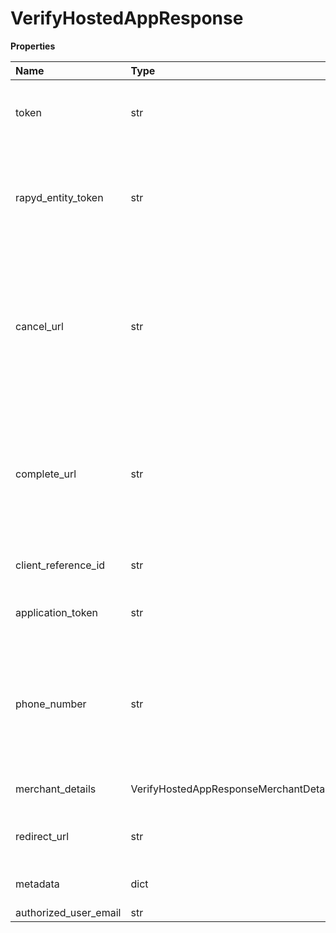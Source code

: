 # VerifyHostedAppResponse

**Properties**

| Name                  | Type                                   | Required | Description                                                                                                                                                                |
| :-------------------- | :------------------------------------- | :------- | :------------------------------------------------------------------------------------------------------------------------------------------------------------------------- |
| token                 | str                                    | ❌       | Identifier of the hosted application. String starting with happ\_.                                                                                                         |
| rapyd_entity_token    | str                                    | ❌       | The ID of the Rapyd wallet of the company. String starting with ewallet\_. Must be a company type wallet.                                                                  |
| cancel_url            | str                                    | ❌       | URL where the customer is redirected after pressing Back to Website to exit the hosted page. This URL overrides the merchant_website URL. Does not support localhost URLs. |
| complete_url          | str                                    | ❌       | URL where the customer is redirected after pressing Close to exit the hosted page. This URL overrides the merchant_website URL. Does not support localhost URLs.           |
| client_reference_id   | str                                    | ❌       | ID defined by the client. Limited to 255 characters.                                                                                                                       |
| application_token     | str                                    | ❌       | Identifier of the application. String starting with app\_.                                                                                                                 |
| phone_number          | str                                    | ❌       | The phone number of the applicant. This is the phone number where an authentication code is sent. Must have a leading plus sign (+).                                       |
| merchant_details      | VerifyHostedAppResponseMerchantDetails | ❌       | Object containing information about the merchant.                                                                                                                          |
| redirect_url          | str                                    | ❌       | URL of the hosted page that is shown to the customer.                                                                                                                      |
| metadata              | dict                                   | ❌       | A JSON object defined by the client                                                                                                                                        |
| authorized_user_email | str                                    | ❌       |                                                                                                                                                                            |
